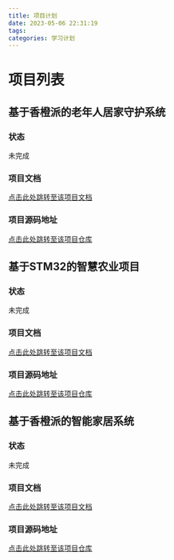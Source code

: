 ```yaml
---
title: 项目计划
date: 2023-05-06 22:31:19
tags:
categories: 学习计划
---
```


# 项目列表

## 基于香橙派的老年人居家守护系统
### 状态
未完成
### 项目文档
[点击此处跳转至该项目文档]()
### 项目源码地址
[点击此处跳转至该项目仓库]()

## 基于STM32的智慧农业项目
### 状态
未完成
### 项目文档
[点击此处跳转至该项目文档]()
### 项目源码地址
[点击此处跳转至该项目仓库]()

## 基于香橙派的智能家居系统
### 状态
未完成
### 项目文档
[点击此处跳转至该项目文档]()
### 项目源码地址
[点击此处跳转至该项目仓库]()


